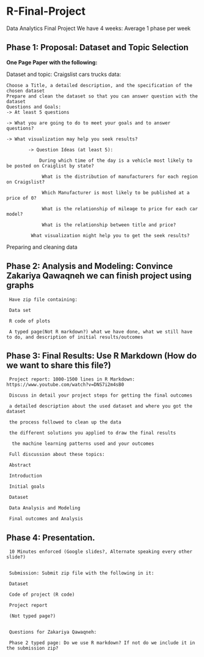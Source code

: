 # R-Final-Project
Data Analytics Final Project
We have 4 weeks: Average 1 phase per week

## Phase 1: Proposal: Dataset and Topic Selection
	
**One Page Paper with the following:**

Dataset and topic: Craigslist cars trucks data:

	Choose a Title, a detailed description, and the specification of the chosen dataset
	Prepare and clean the dataset so that you can answer question with the dataset
	Questions and Goals: 
	-> At least 5 questions
	
	-> What you are going to do to meet your goals and to answer questions?
	
	-> What visualization may help you seek results?
	
     		-> Question Ideas (at least 5):

          		During which time of the day is a vehicle most likely to be posted on Craiglist by state?

         		 What is the distribution of manufacturers for each region on Craigslist?

         		 Which Manufacturer is most likely to be published at a price of 0?

         		 What is the relationship of mileage to price for each car model?

        		 What is the relationship between title and price?

		  	 What visualization might help you to get the seek results?
     
Preparing and cleaning data

## Phase 2: Analysis and Modeling: Convince Zakariya Qawaqneh we can finish project using graphs

     Have zip file containing:

     Data set

     R code of plots

     A typed page(Not R markdown?) what we have done, what we still have to do, and description of initial results/outcomes

## Phase 3: Final Results: Use R Markdown (How do we want to share this file?)

     Project report: 1000-1500 lines in R Markdown: https://www.youtube.com/watch?v=DNS7i2m4sB0

     Discuss in detail your project steps for getting the final outcomes

     a detailed description about the used dataset and where you got the dataset

     the process followed to clean up the data

     the different solutions you applied to draw the final results

      the machine learning patterns used and your outcomes

     Full discussion about these topics:

     Abstract

     Introduction

     Initial goals

     Dataset

     Data Analysis and Modeling

     Final outcomes and Analysis


## Phase 4: Presentation.

     10 Minutes enforced (Google slides?, Alternate speaking every other slide?)


     Submission: Submit zip file with the following in it:

     Dataset

     Code of project (R code)

     Project report 

     (Not typed page?)


     Questions for Zakariya Qawaqneh:

     Phase 2 typed page: Do we use R markdown? If not do we include it in the submission zip?






